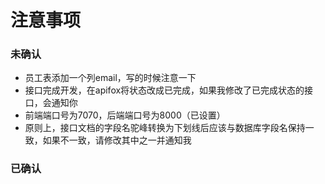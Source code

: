 # 注意事项
### 未确认
- 员工表添加一个列email，写的时候注意一下
- 接口完成开发，在apifox将状态改成已完成，如果我修改了已完成状态的接口，会通知你
- 前端端口号为7070，后端端口号为8000（已设置）
- 原则上，接口文档的字段名驼峰转换为下划线后应该与数据库字段名保持一致，如果不一致，请修改其中之一并通知我

### 已确认